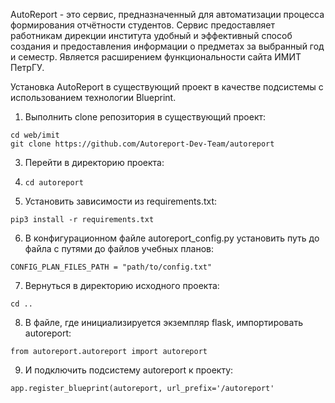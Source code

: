 AutoReport - это сервис, предназначенный для автоматизации процесса формирования отчётности студентов. Сервис предоставляет работникам дирекции института удобный и эффективный способ создания и предоставления информации о предметах за выбранный год и семестр. Является расширением функциональности сайта ИМИТ ПетрГУ.

Установка AutoReport в существующий проект в качестве подсистемы с использованием технологии Blueprint.
1. Выполнить clone репозитория в существующий проект:
```
cd web/imit
git clone https://github.com/Autoreport-Dev-Team/autoreport
```
3. Перейти в директорию проекта:
4. ```
   cd autoreport
   ```
5. Установить зависимости из requirements.txt:
```
pip3 install -r requirements.txt
```
6. В конфигурационном файле autoreport_config.py установить путь до файла с путями до файлов учебных планов:
```
CONFIG_PLAN_FILES_PATH = "path/to/config.txt"
```
7. Вернуться в директорию исходного проекта:
```
cd ..
```
8. В файле, где инициализируется экземпляр flask, импортировать autoreport:
```
from autoreport.autoreport import autoreport
```
9. И подключить подсистему autoreport к проекту:
```
app.register_blueprint(autoreport, url_prefix='/autoreport'
```
